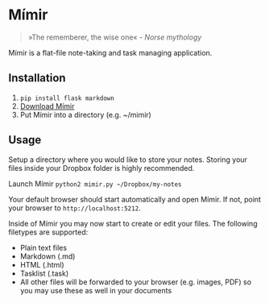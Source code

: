 # Mímir

> »The rememberer, the wise one«
*- Norse mythology*

Mímir is a flat-file note-taking and task managing application.

## Installation

1. `pip install flask markdown`
2. [Download Mímir](https://github.com/saibotd/mimir/archive/master.zip)
3. Put Mímir into a directory (e.g. ~/mimir)
	
## Usage

Setup a directory where you would like to store your notes.
Storing your files inside your Dropbox folder is highly recommended.

Launch Mímir `python2 mimir.py ~/Dropbox/my-notes`

Your default browser should start automatically and open Mímir. If not, point your browser to `http://localhost:5212`.

Inside of Mímir you may now start to create or edit your files. The following filetypes are supported:

- Plain text files
- Markdown (.md)
- HTML (.html)
- Tasklist (.task)
- All other files will be forwarded to your browser (e.g. images, PDF) so you may use these as well in your documents

